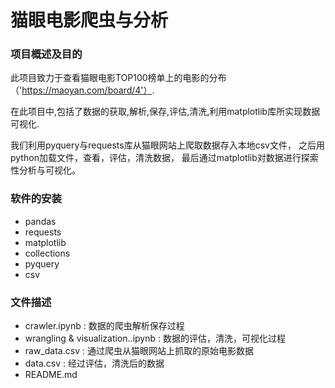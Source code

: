 # 猫眼电影爬虫与分析

### 项目概述及目的

此项目致力于查看猫眼电影TOP100榜单上的电影的分布（'https://maoyan.com/board/4'）.  

在此项目中,包括了数据的获取,解析,保存,评估,清洗,利用matplotlib库所实现数据可视化.  

我们利用pyquery与requests库从猫眼网站上爬取数据存入本地csv文件，
之后用python加载文件，查看，评估，清洗数据，
最后通过matplotlib对数据进行探索性分析与可视化。

### 软件的安装

- pandas
- requests
- matplotlib
- collections
- pyquery
- csv

### 文件描述

- crawler.ipynb : 数据的爬虫解析保存过程
- wrangling & visualization..ipynb : 数据的评估，清洗，可视化过程 
- raw_data.csv : 通过爬虫从猫眼网站上抓取的原始电影数据
- data.csv : 经过评估，清洗后的数据
- README.md

